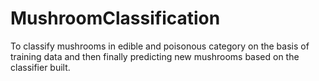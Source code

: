 # MushroomClassification

To classify mushrooms in edible and poisonous category on the basis of training data 
and then finally predicting new mushrooms based on the classifier built. 
